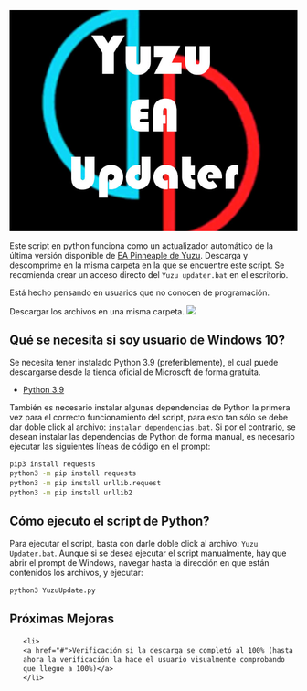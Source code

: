 <p align="center">
    <img src="https://raw.githubusercontent.com/metantonio/yuzu-ea-updater/main/portada.jpg">
</p>

Este script en python funciona como un actualizador automático de la última versión disponible de [EA Pinneaple de Yuzu](https://github.com/pineappleEA/pineapple-src/releases). Descarga y descomprime en la misma carpeta en la que se encuentre este script. Se recomienda crear un acceso directo del `Yuzu updater.bat` en el escritorio.

Está hecho pensando en usuarios que no conocen de programación.

Descargar los archivos en una misma carpeta. 
<a href="https://github.com/metantonio/yuzu-ea-updater/archive/refs/heads/main.zip">
	<img src="https://img.shields.io/github/repo-size/metantonio/yuzu-ea-updater"/>
</a>

## Qué se necesita si soy usuario de Windows 10?

Se necesita tener instalado Python 3.9 (preferiblemente), el cual puede descargarse desde la tienda oficial de Microsoft de forma gratuita.

- [Python 3.9](https://www.microsoft.com/store/productId/9P7QFQMJRFP7)


También es necesario instalar algunas dependencias de Python la primera vez para el correcto funcionamiento del script, para esto tan sólo se debe dar doble click al archivo: `instalar dependencias.bat`. Si por el contrario, se desean instalar las dependencias de Python de forma manual, es necesario ejecutar las siguientes líneas de código en el prompt:

```sh
pip3 install requests
python3 -m pip install requests
python3 -m pip install urllib.request
python3 -m pip install urllib2
```

## Cómo ejecuto el script de Python?
 
Para ejecutar el script, basta con darle doble click al archivo: `Yuzu Updater.bat`. Aunque si se desea ejecutar el script manualmente, hay que abrir el prompt de Windows, navegar hasta la dirección en que están contenidos los archivos, y ejecutar:

```sh
python3 YuzuUpdate.py
```


## Próximas Mejoras
<ol>
  
    <li>
	<a href="#">Verificación si la descarga se completó al 100% (hasta ahora la verificación la hace el usuario visualmente comprobando que llegue a 100%)</a>
    </li>
</ol>